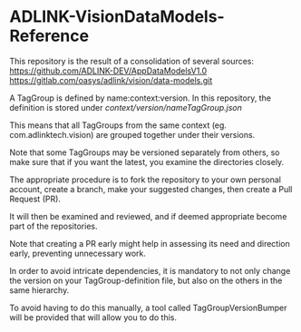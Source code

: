 # ADLINK-VisionDataModels-Reference
This repository is the result of a consolidation of several sources:
https://github.com/ADLINK-DEV/AppDataModelsV1.0
https://gitlab.com/oasys/adlink/vision/data-models.git

A TagGroup is defined by name:context:version. In this repository, the definition is stored under _context/version/nameTagGroup.json_

This means that all TagGroups from the same context (eg. com.adlinktech.vision) are grouped together under their versions.

Note that some TagGroups may be versioned separately from others, so make sure that if you want the latest, you examine the directories closely.

The appropriate procedure is to fork the repository to your own personal account, create a branch, make your suggested changes, then create a Pull Request (PR).

It will then be examined and reviewed, and if deemed appropriate become part of the repositories.

Note that creating a PR early might help in assessing its need and direction early, preventing unnecessary work.

In order to avoid intricate dependencies, it is mandatory to not only change the version on your TagGroup-definition file, but also on the others in the same hierarchy. 

To avoid having to do this manually, a tool called TagGroupVersionBumper will be provided that will allow you to do this.
